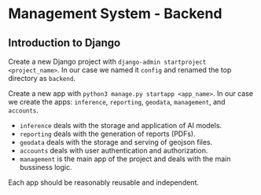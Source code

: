 # Management System - Backend

## Introduction to Django

Create a new Django project with `django-admin startproject <project_name>`. In our case we named it `config` and renamed the top directory as `backend`.

Create a new app with `python3 manage.py startapp <app_name>`. In our case we create the apps: `inference`, `reporting`, `geodata`, `management`, and `accounts`.

* `inference` deals with the storage and application of AI models.
* `reporting` deals with the generation of reports (PDFs).
* `geodata` deals with the storage and serving of geojson files.
* `accounts` deals with user authentication and authorization.
* `management` is the main app of the project and deals with the main bussiness logic.

Each app should be reasonably reusable and independent.
